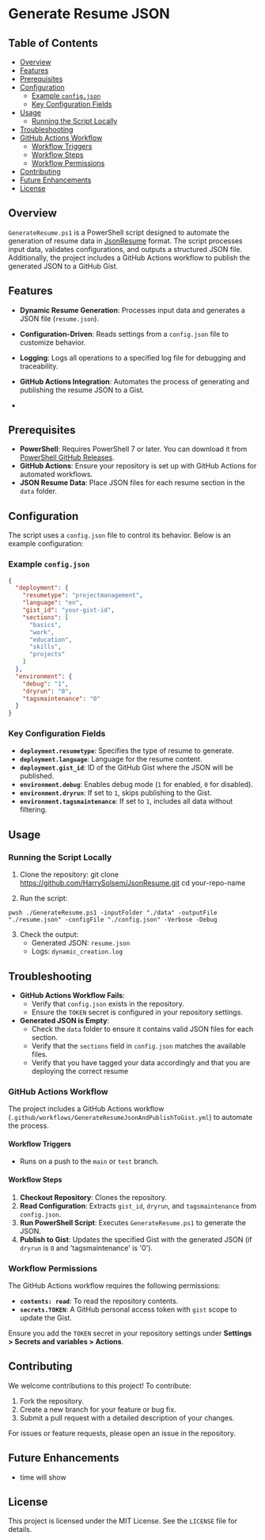 # Generate Resume JSON

## Table of Contents
- [Overview](#overview)
- [Features](#features)
- [Prerequisites](#prerequisites)
- [Configuration](#configuration)
  - [Example `config.json`](#example-configjson)
  - [Key Configuration Fields](#key-configuration-fields)
- [Usage](#usage)
  - [Running the Script Locally](#running-the-script-locally)
- [Troubleshooting](#troubleshooting)
- [GitHub Actions Workflow](#github-actions-workflow)
  - [Workflow Triggers](#workflow-triggers)
  - [Workflow Steps](#workflow-steps)
  - [Workflow Permissions](#workflow-permissions)
- [Contributing](#contributing)
- [Future Enhancements](#future-enhancements)
- [License](#license)


## Overview
`GenerateResume.ps1` is a PowerShell script designed to automate the generation of resume data in [JsonResume](https://jsonresume.org/) format. The script processes input data, validates configurations, and outputs a structured JSON file. Additionally, the project includes a GitHub Actions workflow to publish the generated JSON to a GitHub Gist.


## Features
- **Dynamic Resume Generation**: Processes input data and generates a JSON file (`resume.json`).
- **Configuration-Driven**: Reads settings from a `config.json` file to customize behavior.
- **Logging**: Logs all operations to a specified log file for debugging and traceability.
- **GitHub Actions Integration**: Automates the process of generating and publishing the resume JSON to a Gist.

- 
## Prerequisites
- **PowerShell**: Requires PowerShell 7 or later. You can download it from [PowerShell GitHub Releases](https://github.com/PowerShell/PowerShell/releases).
- **GitHub Actions**: Ensure your repository is set up with GitHub Actions for automated workflows.
- **JSON Resume Data**: Place JSON files for each resume section in the `data` folder.


## Configuration
The script uses a `config.json` file to control its behavior. Below is an example configuration:
### Example `config.json`
```json
{
  "deployment": {
	"resumetype": "projectmanagement",
	"language": "en",
	"gist_id": "your-gist-id",
	"sections": [
	  "basics",
	  "work",
	  "education",
	  "skills",
	  "projects"
	]
  },
  "environment": {
	"debug": "1",
	"dryrun": "0",
	"tagsmaintenance": "0"
  }
}
```


### Key Configuration Fields
- **`deployment.resumetype`**: Specifies the type of resume to generate.
- **`deployment.language`**: Language for the resume content.
- **`deployment.gist_id`**: ID of the GitHub Gist where the JSON will be published.
- **`environment.debug`**: Enables debug mode (`1` for enabled, `0` for disabled).
- **`environment.dryrun`**: If set to `1`, skips publishing to the Gist.
- **`environment.tagsmaintenance`**: If set to `1`, includes all data without filtering.


## Usage

### Running the Script Locally
1. Clone the repository:
   git clone https://github.com/HarrySolsem/JsonResume.git cd your-repo-name
   
2. Run the script:
```
pwsh ./GenerateResume.ps1 -inputFolder "./data" -outputFile "./resume.json" -configFile "./config.json" -Verbose -Debug
```
   
3. Check the output:
   - Generated JSON: `resume.json`
   - Logs: `dynamic_creation.log`

## Troubleshooting
- **GitHub Actions Workflow Fails**:
  - Verify that `config.json` exists in the repository.
  - Ensure the `TOKEN` secret is configured in your repository settings.
- **Generated JSON is Empty**:
  - Check the `data` folder to ensure it contains valid JSON files for each section.
  - Verify that the `sections` field in `config.json` matches the available files.
  - Verify that you have tagged your data accordingly and that you are deploying the correct resume


### GitHub Actions Workflow
The project includes a GitHub Actions workflow (`.github/workflows/GenerateResumeJsonAndPublishToGist.yml`) to automate the process.

#### Workflow Triggers
- Runs on a push to the `main` or `test` branch.

#### Workflow Steps
1. **Checkout Repository**: Clones the repository.
2. **Read Configuration**: Extracts `gist_id`, `dryrun`, and `tagsmaintenance` from `config.json`.
3. **Run PowerShell Script**: Executes `GenerateResume.ps1` to generate the JSON.
4. **Publish to Gist**: Updates the specified Gist with the generated JSON (if `dryrun` is `0` and 'tagsmaintenance' is '0').

### Workflow Permissions
The GitHub Actions workflow requires the following permissions:
- **`contents: read`**: To read the repository contents.
- **`secrets.TOKEN`**: A GitHub personal access token with `gist` scope to update the Gist.

Ensure you add the `TOKEN` secret in your repository settings under **Settings > Secrets and variables > Actions**.


## Contributing
We welcome contributions to this project! To contribute:
1. Fork the repository.
2. Create a new branch for your feature or bug fix.
3. Submit a pull request with a detailed description of your changes.

For issues or feature requests, please open an issue in the repository.

## Future Enhancements
- time will show


## License
This project is licensed under the MIT License. See the `LICENSE` file for details.
